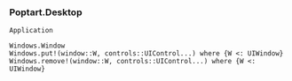 ### Poptart.Desktop

```@docs
Application
```

```@docs
Windows.Window
Windows.put!(window::W, controls::UIControl...) where {W <: UIWindow}
Windows.remove!(window::W, controls::UIControl...) where {W <: UIWindow}
```
